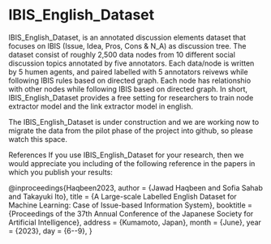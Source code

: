 # IBIS_English_Dataset
IBIS_English_Dataset, is an annotated discussion elements dataset that focuses on IBIS (Issue, Idea, Pros, Cons &amp; N_A) as discussion tree. The dataset consist of roughly 2,500 data nodes from 10 different social discussion topics annotated by five annotators.
Each data/node is written by 5 humen agents, and paired labelled with 5 annotators reivews while following IBIS rules based on directed graph.
Each node has relationshio with other nodes while following IBIS based on directed graph.
In short, IBIS_English_Dataset provides a free setting for researchers to train node extractor model and the link extractor model in english.

The IBIS_English_Dataset is under construction and we are working now to migrate the data from the pilot phase of the project into github, so please watch this space.

References
If you use IBIS_English_Dataset for your research, then we would appreciate you including of the following reference in the papers in which you publish your results:

@inproceedings{Haqbeen2023,
  author = {Jawad Haqbeen and Sofia Sahab and Takayuki Ito},
  title = {A Large-scale Labelled English Dataset for Machine Learning: Case of Issue-based Information System},
  booktitle = {Proceedings of the 37th Annual Conference of the Japanese Society for Artificial Intelligence},
  address = {Kumamoto, Japan},
  month = {June},
  year = {2023},
  day = {6--9},
}
